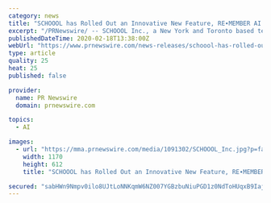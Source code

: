 ```yaml
---
category: news
title: "SCHOOOL has Rolled Out an Innovative New Feature, RE∙MEMBER AI that Curbs the Forgetting Curve"
excerpt: "/PRNewswire/ -- SCHOOOL Inc., a New York and Toronto based technology startup that leverages social features to help students learn English more easily,"
publishedDateTime: 2020-02-18T13:38:00Z
webUrl: "https://www.prnewswire.com/news-releases/schoool-has-rolled-out-an-innovative-new-feature-remember-ai-that-curbs-the-forgetting-curve-301006115.html"
type: article
quality: 25
heat: 25
published: false

provider:
  name: PR Newswire
  domain: prnewswire.com

topics:
  - AI

images:
  - url: "https://mma.prnewswire.com/media/1091302/SCHOOOL_Inc.jpg?p=facebook"
    width: 1170
    height: 612
    title: "SCHOOOL has Rolled Out an Innovative New Feature, RE∙MEMBER AI that Curbs the Forgetting Curve"

secured: "sabHWn9Nmpv0ilo8UJtLoNNKqmW6NZ007YGBzbuNiuPGD1z0NdToHUqxB9Iaj1pA6w/OkqsS1nZNeRJrdVFrzrrlDOyB5w5IEe+z4d599zfL8UQO99GgsI8tzPA9M2FWvmYmn4C+gzLf7c4Zp7OkwZS7m+l4LD5kSz41TkGHVJM1S8CSL92Yzqg49z1wyMnagKw1kn3Ywxn78TwoH1MZ8fVbm9pfgzFji1xxuKVz+saqUvY0HWew2bNNu/00EnDClUkadpvt3cMOngSM0blbNFcxtUoU+n4GPiNUEgv373m16hLgfWWBRkjbPQ3FI/Bn;dTL3HiLi77NAxtlSAFwhkA=="
---
```


